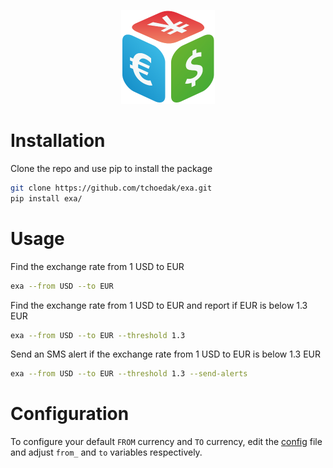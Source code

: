 <p align="center"><img height="150" width="150" src="logo.png" /></p>

# Installation

Clone the repo and use pip to install the package
```bash
git clone https://github.com/tchoedak/exa.git
pip install exa/
```

# Usage

Find the exchange rate from 1 USD to EUR

```bash
exa --from USD --to EUR
```

Find the exchange rate from 1 USD to EUR and
report if EUR is below 1.3 EUR

```bash
exa --from USD --to EUR --threshold 1.3
```

Send an SMS alert if the exchange rate from
1 USD to EUR is below 1.3 EUR

```bash
exa --from USD --to EUR --threshold 1.3 --send-alerts
```

# Configuration

To configure your default `FROM` currency and `TO` currency,
edit the [config](exa/config.py') file and adjust `from_` and `to` variables
respectively.
